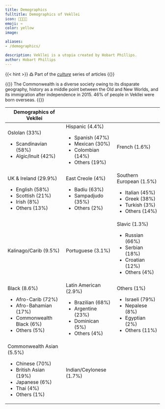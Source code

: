 ```yaml
---
title: Demographics
fulltitle: Demographics of Vekllei
icon: 👨‍👩‍👧‍👦
emoji: ←
color: yellow
image:

aliases:
- /demographics/

description: Vekllei is a utopia created by Hobart Phillips.
author: Hobart Phillips
---
```

{{< hint >}}
߷ Part of the *[culture](/culture/)* series of articles
{{</hint>}}

{{<hint panel>}}
The Commonwealth is a diverse society owing to its disparate geography, history as a middle point between the Old and New Worlds, and its immigration after independence in 2015. 46% of people in Vekllei were born overseas.
{{</hint>}}

| Demographics of Vekllei |  |  |
|---|---|---|
| Oslolan (33%) <ul> <li>Scandinavian (58%)</li> <li>Algic/Inuit (42%)</li> </ul> | Hispanic (4.4%) <ul> <li>Spanish (47%)</li> <li>Mexican (30%)</li> <li>Colombian (14%)</li> <li>Others (19%)</li> </ul> | French (1.6%) |
| UK & Ireland (29.9%) <ul> <li>English (58%)</li> <li>Scottish (21%)</li> <li>Irish (8%)</li> <li>Others (13%)</li> </ul> | East Creole (4%) <ul> <li>Badiu (63%)</li> <li>Sampadjudo (35%)</li> <li>Others (2%)</li> </ul> | Southern European (1.5%) <ul> <li>Italian (45%)</li> <li>Greek (38%)</li> <li>Turkish (3%)</li> <li>Others (14%)</li> </ul> |
| Kalinago/Carib  (9.5%) | Portuguese (3.1%) | Slavic (1.3%) <ul> <li>Russian (66%)</li> <li>Serbian (18%)</li> <li>Croatian (12%)</li> <li>Others (4%)</li> </ul> |
| Black (8.6%) <ul> <li>Afro-Carib (72%)</li> <li>Afro-Bahamian (17%)</li> <li>Commonwealth Black (6%)</li> <li>Others (5%)</li> </ul> | Latin American (2.9%) <ul> <li>Brazilian (68%) <li>Argentine (23%) <li>Dominican (5%) <li>Others (4%) </ul> | Others (1%) <ul> <li>Israeli (79%) <li>Nepalese (8%) <li>Egyptian (2%) <li>Others (11%) </ul> |
| Commonwealth Asian  (5.5%) <ul> <li>Chinese (70%)</li> <li>British Asian (19%)</li> <li>Japanese (6%)</li> <li>Thai (4%)</li> <li>Others (1%)</li> </ul> | Indian/Ceylonese (1.7%) |  |

<!-- chart.js WIP
## Chart

<script src="https://cdn.jsdelivr.net/npm/chart.js"></script>

<div id="chart" style="margin: 2rem auto;">
  <div>
    <canvas id="demographics"></canvas>
  </div>

  <script>
    const ctx = document.getElementById('demographics');

    new Chart(ctx, {
      type: 'pie',
      data: {
        labels : ["Oslolan","UK & Ireland","Kalinago/Carib","Black","Commonwealth Asian","Hispanic","East Creole","Portuguese","Latin American","Indian","French","Southern European","Slavic","Others",],
        datasets: [{
          data : [33,29.9,9.5,8.6,5.5,4.4,4,3.1,2.9,1.7,1.6,1.5,1.3,1,],
          borderWidth: 0
        }]
      },
    });
  </script>
</div>-->
